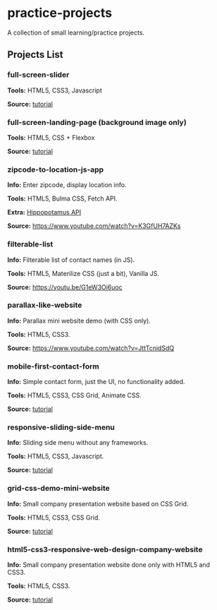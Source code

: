 # practice-projects
A collection of small learning/practice projects.

## Projects List

### **full-screen-slider**

**Tools:** HTML5, CSS3, Javascript

**Source:** [tutorial](https://www.youtube.com/watch?v=7ZO2RTMNSAY)

### **full-screen-landing-page (background image only)**

**Tools:** HTML5, CSS + Flexbox

**Source:** [tutorial](https://youtu.be/hVdTQWASliE)

### **zipcode-to-location-js-app**

**Info:** Enter zipcode, display location info.

**Tools:** HTML5, Bulma CSS, Fetch API.

**Extra:** [Hippopotamus API](http://www.zippopotam.us/)

**Source:** https://www.youtube.com/watch?v=K3GfUH7AZKs

### **filterable-list**

**Info:** Filterable list of contact names (in JS).

**Tools:** HTML5, Materilize CSS (just a bit), Vanilla JS.

**Source:** https://youtu.be/G1eW3Oi6uoc

### **parallax-like-website**

**Info:** Parallax mini website demo (with CSS only).

**Tools:** HTML5, CSS3.

**Source:** https://www.youtube.com/watch?v=JttTcnidSdQ

### **mobile-first-contact-form**

**Info:** Simple contact form, just the UI, no functionality added.

**Tools:** HTML5, CSS3, CSS Grid, Animate CSS.

**Source:** [tutorial](https://youtu.be/Sb5qOa3R4hY)

### **responsive-sliding-side-menu**

**Info:** Sliding side menu without any frameworks.

**Tools:** HTML5, CSS3, Javascript.

**Source:** [tutorial](https://youtu.be/wpGNFGqNfdU)

### **grid-css-demo-mini-website**

**Info:** Small company presentation website based on CSS Grid.

**Tools:** HTML5, CSS3, CSS Grid.

**Source:** [tutorial](https://youtu.be/M3qBpPw77qo)

### **html5-css3-responsive-web-design-company-website**

**Info:** Small company presentation website done only with HTML5 and CSS3.

**Tools:** HTML5, CSS3.

**Source:** [tutorial](https://youtu.be/jV8B24rSN5o)